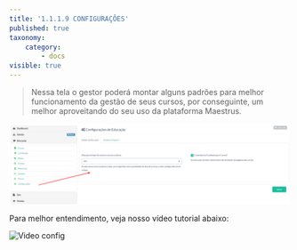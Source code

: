 ```yaml
---
title: '1.1.1.9 CONFIGURAÇÔES'
published: true
taxonomy:
    category:
        - docs
visible: true
---
```


> Nessa tela o gestor poderá montar alguns padrões para melhor funcionamento da gestão de seus cursos, por conseguinte, um melhor aproveitando do seu uso da plataforma Maestrus.

![Imagem Config](7f293376165b4ff09ce3c8361bdf9d40.png)

Para melhor entendimento, veja nosso vídeo tutorial abaixo:

![Video config](https://www.youtube.com/watch?v=uw_iUbN3iRo)